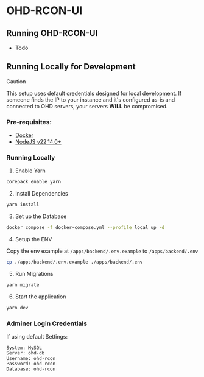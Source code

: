 # OHD-RCON-UI

## Running OHD-RCON-UI

- Todo

## Running Locally for Development

> [!CAUTION]
> This setup uses default credentials designed for local development.
> If someone finds the IP to your instance and it's configured as-is
> and connected to OHD servers, your servers **WILL** be compromised.

### Pre-requisites:

- [Docker](https://www.docker.com/)
- [NodeJS v22.14.0+](https://nodejs.org/en)

### Running Locally

1. Enable Yarn

```bash
corepack enable yarn
```

2. Install Dependencies

```bash
yarn install
```

3. Set up the Database

```bash
docker compose -f docker-compose.yml --profile local up -d
```

4. Setup the ENV

Copy the env example at `/apps/backend/.env.example` to `/apps/backend/.env`

```bash
cp ./apps/backend/.env.example ./apps/backend/.env
```

5. Run Migrations

```bash
yarn migrate
```

6. Start the application

```bash
yarn dev
```

### Adminer Login Credentials

If using default Settings:

```env
System: MySQL
Server: ohd-db
Username: ohd-rcon
Password: ohd-rcon
Database: ohd-rcon
```

